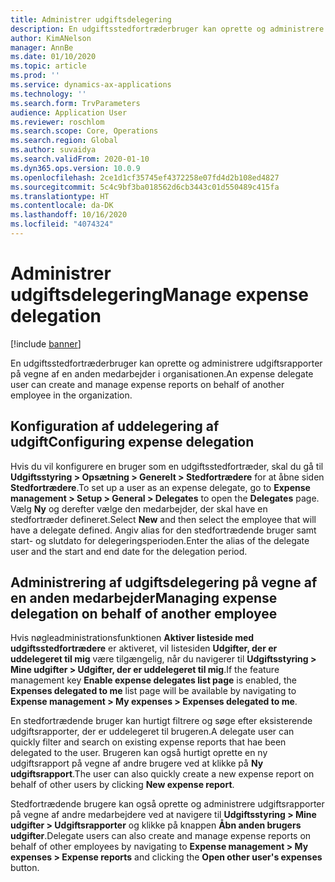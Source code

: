 ```yaml
---
title: Administrer udgiftsdelegering
description: En udgiftsstedfortræderbruger kan oprette og administrere udgiftsrapporter på vegne af en anden medarbejder i organisationen.
author: KimANelson
manager: AnnBe
ms.date: 01/10/2020
ms.topic: article
ms.prod: ''
ms.service: dynamics-ax-applications
ms.technology: ''
ms.search.form: TrvParameters
audience: Application User
ms.reviewer: roschlom
ms.search.scope: Core, Operations
ms.search.region: Global
ms.author: suvaidya
ms.search.validFrom: 2020-01-10
ms.dyn365.ops.version: 10.0.9
ms.openlocfilehash: 2ce1d1cf35745ef4372258e07fd4d2b108ed4827
ms.sourcegitcommit: 5c4c9bf3ba018562d6cb3443c01d550489c415fa
ms.translationtype: HT
ms.contentlocale: da-DK
ms.lasthandoff: 10/16/2020
ms.locfileid: "4074324"
---
```

# <a name="manage-expense-delegation"></a><span data-ttu-id="f9a3e-103">Administrer udgiftsdelegering</span><span class="sxs-lookup"><span data-stu-id="f9a3e-103">Manage expense delegation</span></span>

[!include [banner](../includes/banner.md)]

<span data-ttu-id="f9a3e-104">En udgiftsstedfortræderbruger kan oprette og administrere udgiftsrapporter på vegne af en anden medarbejder i organisationen.</span><span class="sxs-lookup"><span data-stu-id="f9a3e-104">An expense delegate user can create and manage expense reports on behalf of another employee in the organization.</span></span>

## <a name="configuring-expense-delegation"></a><span data-ttu-id="f9a3e-105">Konfiguration af uddelegering af udgift</span><span class="sxs-lookup"><span data-stu-id="f9a3e-105">Configuring expense delegation</span></span>

<span data-ttu-id="f9a3e-106">Hvis du vil konfigurere en bruger som en udgiftsstedfortræder, skal du gå til **Udgiftsstyring > Opsætning > Generelt > Stedfortrædere** for at åbne siden **Stedfortrædere**.</span><span class="sxs-lookup"><span data-stu-id="f9a3e-106">To set up a user as an expense delegate, go to **Expense management > Setup > General > Delegates** to open the **Delegates** page.</span></span> <span data-ttu-id="f9a3e-107">Vælg **Ny** og derefter vælge den medarbejder, der skal have en stedfortræder defineret.</span><span class="sxs-lookup"><span data-stu-id="f9a3e-107">Select **New** and then select the employee that will have a delegate defined.</span></span> <span data-ttu-id="f9a3e-108">Angiv alias for den stedfortrædende bruger samt start- og slutdato for delegeringsperioden.</span><span class="sxs-lookup"><span data-stu-id="f9a3e-108">Enter the alias of the delegate user and the start and end date for the delegation period.</span></span>

## <a name="managing-expense-delegation-on-behalf-of-another-employee"></a><span data-ttu-id="f9a3e-109">Administrering af udgiftsdelegering på vegne af en anden medarbejder</span><span class="sxs-lookup"><span data-stu-id="f9a3e-109">Managing expense delegation on behalf of another employee</span></span>

<span data-ttu-id="f9a3e-110">Hvis nøgleadministrationsfunktionen **Aktiver listeside med udgiftsstedfortrædere** er aktiveret, vil listesiden **Udgifter, der er uddelegeret til mig** være tilgængelig, når du navigerer til **Udgiftsstyring > Mine udgifter > Udgifter, der er uddelegeret til mig**.</span><span class="sxs-lookup"><span data-stu-id="f9a3e-110">If the feature management key **Enable expense delegates list page** is enabled, the **Expenses delegated to me** list page will be available by navigating to **Expense management > My expenses > Expenses delegated to me**.</span></span>

<span data-ttu-id="f9a3e-111">En stedfortrædende bruger kan hurtigt filtrere og søge efter eksisterende udgiftsrapporter, der er uddelegeret til brugeren.</span><span class="sxs-lookup"><span data-stu-id="f9a3e-111">A delegate user can quickly filter and search on existing expense reports that hae been delegated to the user.</span></span> <span data-ttu-id="f9a3e-112">Brugeren kan også hurtigt oprette en ny udgiftsrapport på vegne af andre brugere ved at klikke på **Ny udgiftsrapport**.</span><span class="sxs-lookup"><span data-stu-id="f9a3e-112">The user can also quickly create a new expense report on behalf of other users by clicking **New expense report**.</span></span>

<span data-ttu-id="f9a3e-113">Stedfortrædende brugere kan også oprette og administrere udgiftsrapporter på vegne af andre medarbejdere ved at navigere til **Udgiftsstyring > Mine udgifter > Udgiftsrapporter** og klikke på knappen **Åbn anden brugers udgifter**.</span><span class="sxs-lookup"><span data-stu-id="f9a3e-113">Delegate users can also create and manage expense reports on behalf of other employees by navigating to **Expense management > My expenses > Expense reports** and clicking the **Open other user's expenses** button.</span></span>
